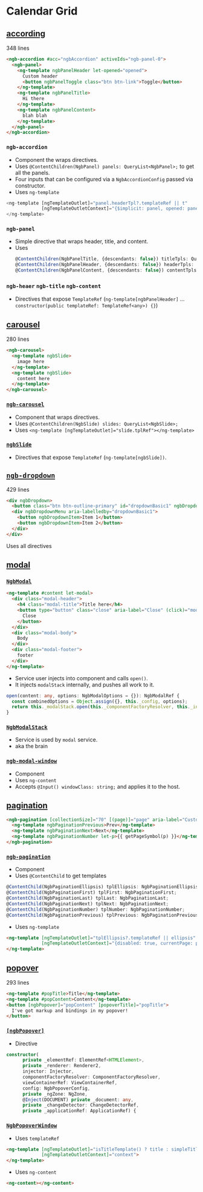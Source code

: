 # Calendar Grid

[according](https://github.com/ng-bootstrap/ng-bootstrap/blob/4.2.2/src/accordion/accordion.ts#L75)
--------------------------------------------------------------------------------------------------
348 lines

```html
<ngb-accordion #acc="ngbAccordion" activeIds="ngb-panel-0">
  <ngb-panel>
    <ng-template ngbPanelHeader let-opened="opened">
      Custom header
      <button ngbPanelToggle class="btn btn-link">Toggle</button>
    </ng-template>
    <ng-template ngbPanelTitle>
      Hi there
    </ng-template>
    <ng-template ngbPanelContent>
      blah blah
    </ng-template>
  </ngb-panel>
</ngb-accordion>
```

### `ngb-accordion`
- Component the wraps directives.
- Uses `@ContentChildren(NgbPanel) panels: QueryList<NgbPanel>;` to get all the panels.
- Four inputs that can be configured via a `NgbAccordionConfig` passed via constructor.
- Uses `ng-template`
```typescript
<ng-template [ngTemplateOutlet]="panel.headerTpl?.templateRef || t"
             [ngTemplateOutletContext]="{$implicit: panel, opened: panel.isOpen}">
</ng-template>
```

### `ngb-panel`
- Simple directive that wraps header, title, and content.
- Uses 
  ```typescript
  @ContentChildren(NgbPanelTitle, {descendants: false}) titleTpls: QueryList<NgbPanelTitle>;
  @ContentChildren(NgbPanelHeader, {descendants: false}) headerTpls: QueryList<NgbPanelHeader>;
  @ContentChildren(NgbPanelContent, {descendants: false}) contentTpls: QueryList<NgbPanelContent>;
  ```

### `ngb-heaer` `ngb-title` `ngb-content`
- Directives that expose `TemplateRef` (`ng-template[ngbPanelHeader]` ... `constructor(public templateRef: TemplateRef<any>) {}`)

[carousel](https://github.com/ng-bootstrap/ng-bootstrap/blob/4.2.2/src/carousel/carousel.ts)
--------------------------------------------------------------------------------------------------
280 lines

```html
<ngb-carousel>
  <ng-template ngbSlide>
    image here
  </ng-template>
  <ng-template ngbSlide>
    content here
  </ng-template>
</ngb-carousel>
```

### [`ngb-carousel`](https://github.com/ng-bootstrap/ng-bootstrap/blob/4.2.2/src/carousel/carousel.ts#L49)
- Component that wraps directives.
- Uses `@ContentChildren(NgbSlide) slides: QueryList<NgbSlide>;`
- Uses `<ng-template [ngTemplateOutlet]="slide.tplRef"></ng-template>` 

### [`ngbSlide`](https://github.com/ng-bootstrap/ng-bootstrap/blob/4.2.2/src/carousel/carousel.ts#L32)
- Directives that expose `TemplateRef` (`ng-template[ngbSlide])`.

[`ngb-dropdown`](https://github.com/ng-bootstrap/ng-bootstrap/blob/4.2.2/src/dropdown/dropdown.ts)
--------------------------------------------------------------------------------------------------
429 lines

```html
<div ngbDropdown>
  <button class="btn btn-outline-primary" id="dropdownBasic1" ngbDropdownToggle>Toggle dropdown</button>
  <div ngbDropdownMenu aria-labelledby="dropdownBasic1">
    <button ngbDropdownItem>Item 1</button>
    <button ngbDropdownItem>Item 2</button>
  </div>
</div>
```

Uses all directives

[modal](https://github.com/ng-bootstrap/ng-bootstrap/blob/4.2.2/src/modal/modal.ts)
--------------------------------------------------------------------------------------------------

### [`NgbModal`](https://github.com/ng-bootstrap/ng-bootstrap/blob/4.2.2/src/modal/modal.ts#L14)

```html
<ng-template #content let-modal>
  <div class="modal-header">
    <h4 class="modal-title">Title here</h4>
    <button type="button" class="close" aria-label="Close" (click)="modal.dismiss('Cross click')">
      Close
    </button>
  </div>
  <div class="modal-body">
    Body
  </div>
  <div class="modal-footer">
    footer
  </div>
</ng-template>
```

- Service user injects into component and calls `open()`.
- It injects `modalStack` internally, and pushes all work to it.
```typescript
open(content: any, options: NgbModalOptions = {}): NgbModalRef {
  const combinedOptions = Object.assign({}, this._config, options);
  return this._modalStack.open(this._componentFactoryResolver, this._injector, content, combinedOptions);
}
```

### [`NgbModalStack`](https://github.com/ng-bootstrap/ng-bootstrap/blob/4.2.2/src/modal/modal-stack.ts#L23)
- Service is used by `modal` service.
- aka the brain

### [`ngb-modal-window`](https://github.com/ng-bootstrap/ng-bootstrap/blob/4.2.2/src/modal/modal-window.ts#L18)
- Component
- Uses `ng-content`
- Accepts `@Input() windowClass: string;` and applies it to the host.

[pagination](https://github.com/ng-bootstrap/ng-bootstrap/blob/4.2.2/src/pagination/pagination.ts)
--------------------------------------------------------------------------------------------------

```html
<ngb-pagination [collectionSize]="70" [(page)]="page" aria-label="Custom pagination">
  <ng-template ngbPaginationPrevious>Prev</ng-template>
  <ng-template ngbPaginationNext>Next</ng-template>
  <ng-template ngbPaginationNumber let-p>{{ getPageSymbol(p) }}</ng-template>
</ngb-pagination>
```

### [`ngb-pagination`](https://github.com/ng-bootstrap/ng-bootstrap/blob/4.2.2/src/pagination/pagination.ts#L118)
- Component
- Uses `@ContentChild` to get templates
```typescript
@ContentChild(NgbPaginationEllipsis) tplEllipsis: NgbPaginationEllipsis;
@ContentChild(NgbPaginationFirst) tplFirst: NgbPaginationFirst;
@ContentChild(NgbPaginationLast) tplLast: NgbPaginationLast;
@ContentChild(NgbPaginationNext) tplNext: NgbPaginationNext;
@ContentChild(NgbPaginationNumber) tplNumber: NgbPaginationNumber;
@ContentChild(NgbPaginationPrevious) tplPrevious: NgbPaginationPrevious;
```
- Uses `ng-template`
```html
<ng-template [ngTemplateOutlet]="tplEllipsis?.templateRef || ellipsis"
             [ngTemplateOutletContext]="{disabled: true, currentPage: page}">
</ng-template>
```

[popover](https://github.com/ng-bootstrap/ng-bootstrap/blob/4.2.2/src/popover/popover.ts)
--------------------------------------------------------------------------------------------------
293 lines

```html
<ng-template #popTitle>Title</ng-template>
<ng-template #popContent>Content</ng-template>
<button [ngbPopover]="popContent" [popoverTitle]="popTitle">
  I've got markup and bindings in my popover!
</button>
```

### [`[ngbPopover]`](https://github.com/ng-bootstrap/ng-bootstrap/blob/4.2.2/src/popover/popover.ts#L63)
- Directive
```typescript
constructor(
      private _elementRef: ElementRef<HTMLElement>, 
      private _renderer: Renderer2, 
      injector: Injector,
      componentFactoryResolver: ComponentFactoryResolver, 
      viewContainerRef: ViewContainerRef, 
      config: NgbPopoverConfig,
      private _ngZone: NgZone, 
      @Inject(DOCUMENT) private _document: any, 
      private _changeDetector: ChangeDetectorRef,
      private _applicationRef: ApplicationRef) {
```

### [`NgbPopoverWindow`](https://github.com/ng-bootstrap/ng-bootstrap/blob/4.2.2/src/popover/popover.ts#L50)
- Uses `templateRef`
```html
<ng-template [ngTemplateOutlet]="isTitleTemplate() ? title : simpleTitle" 
             [ngTemplateOutletContext]="context">
</ng-template>
```
- Uses `ng-content`
```html
<ng-content></ng-content>
```
